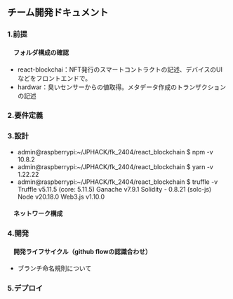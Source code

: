 
## チーム開発ドキュメント

### 1.前提

#### 　フォルダ構成の確認

* react-blockchai：NFT発行のスマートコントラクトの記述、デバイスのUIなどをフロントエンドで。
* hardwar：臭いセンサーからの値取得。メタデータ作成のトランザクションの記述

### 2.要件定義

### 3.設計
*  admin@raspberrypi:~/JPHACK/fk_2404/react_blockchain $ npm -v
10.8.2
*  admin@raspberrypi:~/JPHACK/fk_2404/react_blockchain $ yarn -v
1.22.22
*  admin@raspberrypi:~/JPHACK/fk_2404/react_blockchain $ truffle -v
Truffle v5.11.5 (core: 5.11.5)
Ganache v7.9.1
Solidity - 0.8.21 (solc-js)
Node v20.18.0
Web3.js v1.10.0

#### 　ネットワーク構成

### 4.開発

#### 　開発ライフサイクル（github flowの認識合わせ）

* ブランチ命名規則について

### 5.デプロイ

